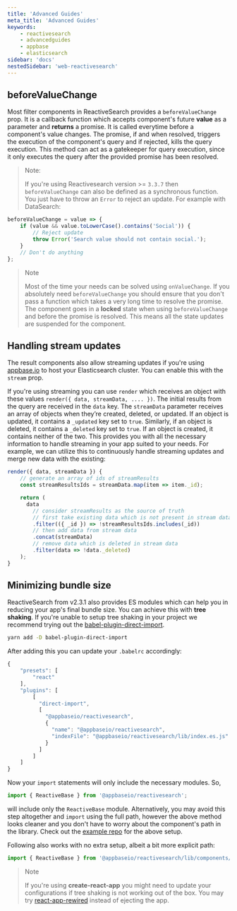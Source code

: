 ```yaml
---
title: 'Advanced Guides'
meta_title: 'Advanced Guides'
keywords:
    - reactivesearch
    - advancedguides
    - appbase
    - elasticsearch
sidebar: 'docs'
nestedSidebar: 'web-reactivesearch'
---
```


## beforeValueChange

Most filter components in ReactiveSearch provides a `beforeValueChange` prop. It is a callback function which accepts component's future **value** as a parameter and **returns** a promise. It is called everytime before a component's value changes. The promise, if and when resolved, triggers the execution of the component's query and if rejected, kills the query execution. This method can act as a gatekeeper for query execution, since it only executes the query after the provided promise has been resolved.

> Note:
>
> If you're using Reactivesearch version >= `3.3.7` then `beforeValueChange` can also be defined as a synchronous function. You just have to throw an `Error` to reject an update. For example with DataSearch:

```js
beforeValueChange = value => {
	if (value && value.toLowerCase().contains('Social')) {
		// Reject update
		throw Error('Search value should not contain social.');
	}
	// Don't do anything
};
```

> Note
>
> Most of the time your needs can be solved using `onValueChange`. If you absolutely need `beforeValueChange` you should ensure that you don't pass a function which takes a very long time to resolve the promise. The component goes in a **locked** state when using `beforeValueChange` and before the promise is resolved. This means all the state updates are suspended for the component.

## Handling stream updates

The result components also allow streaming updates if you're using [appbase.io](https://appbase.io/) to host your Elasticsearch cluster. You can enable this with the `stream` prop.

If you're using streaming you can use `render` which receives an object with these values `render({ data, streamData, .... })`. The initial results from the query are received in the `data` key. The `streamData` parameter receives an array of objects when they’re created, deleted, or updated. If an object is updated, it contains a `_updated` key set to `true`. Similarly, if an object is deleted, it contains a `_deleted` key set to `true`. If an object is created, it contains neither of the two. This provides you with all the necessary information to handle streaming in your app suited to your needs. For example, we can utilize this to continuously handle streaming updates and merge new data with the existing:

```js
render({ data, streamData }) {
    // generate an array of ids of streamResults
    const streamResultsIds = streamData.map(item => item._id);

    return (
      data
        // consider streamResults as the source of truth
        // first take existing data which is not present in stream data
        .filter(({ _id }) => !streamResultsIds.includes(_id))
        // then add data from stream data
        .concat(streamData)
        // remove data which is deleted in stream data
        .filter(data => !data._deleted)
    );
}
```

## Minimizing bundle size

ReactiveSearch from v2.3.1 also provides ES modules which can help you in reducing your app's final bundle size. You can achieve this with **tree shaking**. If you're unable to setup tree shaking in your project we recommend trying out the <a href="https://github.com/umidbekkarimov/babel-plugin-direct-import" target="_blank">babel-plugin-direct-import</a>.

```bash
yarn add -D babel-plugin-direct-import
```

After adding this you can update your `.babelrc` accordingly:

```js
{
    "presets": [
        "react"
    ],
    "plugins": [
        [
          "direct-import",
          [
            "@appbaseio/reactivesearch",
            {
              "name": "@appbaseio/reactivesearch",
              "indexFile": "@appbaseio/reactivesearch/lib/index.es.js"
            }
          ]
        ]
    ]
}
```

Now your `import` statements will only include the necessary modules. So,

```js
import { ReactiveBase } from '@appbaseio/reactivesearch';
```

will include only the `ReactiveBase` module. Alternatively, you may avoid this step altogether and `import` using the full path, however the above method looks cleaner and you don't have to worry about the component's path in the library. Check out the [example repo](https://github.com/appbaseio-apps/webpack-tree-shaking) for the above setup.

Following also works with no extra setup, albeit a bit more explicit path:

```js
import { ReactiveBase } from '@appbaseio/reactivesearch/lib/components/basic/ReactiveBase';
```

> Note
>
> If you're using **create-react-app** you might need to update your configurations if tree shaking is not working out of the box. You may try <a href="https://github.com/timarney/react-app-rewired" target="_blank">react-app-rewired</a> instead of ejecting the app.
